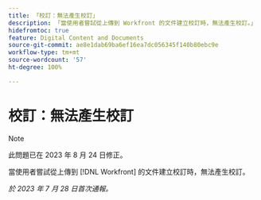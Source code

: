 ```yaml
---
title: 「校訂：無法產生校訂」
description: 「當使用者嘗試從上傳到 Workfront 的文件建立校訂時，無法產生校訂。」
hidefromtoc: true
feature: Digital Content and Documents
source-git-commit: ae8e1dab69ba6ef16ea7dc056345f140b80ebc9e
workflow-type: tm+mt
source-wordcount: '57'
ht-degree: 100%

---
```



# 校訂：無法產生校訂

<!--Wf and WFP TOCs-->

>[!NOTE]
>
>此問題已在 2023 年 8 月 24 日修正。

當使用者嘗試從上傳到 [!DNL Workfront] 的文件建立校訂時，無法產生校訂。

_於 2023 年 7 月 28 日首次通報。_

